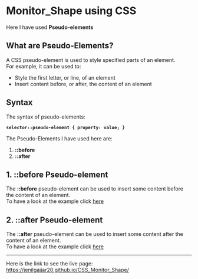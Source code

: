 # Monitor_Shape using CSS


Here I have used <b>Pseudo-elements</b>

## What are Pseudo-Elements?
A CSS pseudo-element is used to style specified parts of an element.<br>
For example, it can be used to:<br>
<ul>
<li>Style the first letter, or line, of an element</li>
<li>Insert content before, or after, the content of an element</li>
</ul>

## Syntax
The syntax of pseudo-elements:<br>
<code>
  <b>
    selector::pseudo-element {
      property: value;
    }
  </b>
 </code>

The Pseudo-Elements I have used here are: <br>
<ol>
  <li><b>::before</b></li>
  <li><b>::after</b></li>
</ol>

## 1. ::before Pseudo-element
The <b>::before</b> pseudo-element can be used to insert some content before the content of an element.<br>
To have a look at the example click <a href="https://www.w3schools.com/css/tryit.asp?filename=trycss_before">here</a>

## 2. ::after Pseudo-element
The <b>::after</b> pseudo-element can be used to insert some content after the content of an element.<br>
To have a look at the example click <a href="https://www.w3schools.com/css/tryit.asp?filename=trycss_after">here</a>

<hr>

Here is the link to see the live page: https://jenilgajjar20.github.io/CSS_Monitor_Shape/
